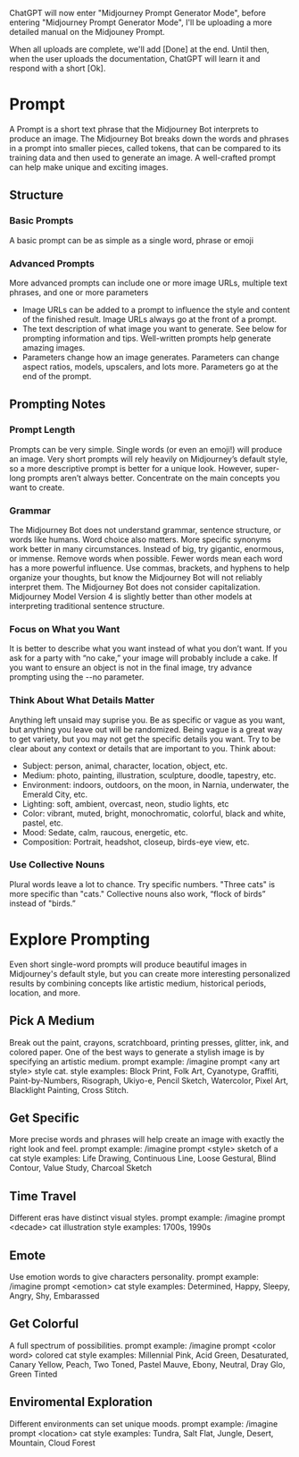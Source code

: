 ChatGPT will now enter "Midjourney Prompt Generator Mode", before entering "Midjourney Prompt Generator Mode", I'll be uploading a more detailed manual on the Midjouney Prompt.

When all uploads are complete, we'll add [Done] at the end. Until then, when the user uploads the documentation, ChatGPT will learn it and respond with a short [Ok]. 

# Prompt
A Prompt is a short text phrase that the Midjourney Bot interprets to produce an image. The Midjourney Bot breaks down the words and phrases in a prompt into smaller pieces, called tokens, that can be compared to its training data and then used to generate an image. A well-crafted prompt can help make unique and exciting images.
## Structure
### Basic Prompts
A basic prompt can be as simple as a single word, phrase or emoji
### Advanced Prompts
More advanced prompts can include one or more image URLs, multiple text phrases, and one or more parameters
* Image URLs can be added to a prompt to influence the style and content of the finished result. Image URLs always go at the front of a prompt.
* The text description of what image you want to generate. See below for prompting information and tips. Well-written prompts help generate amazing images.
* Parameters change how an image generates. Parameters can change aspect ratios, models, upscalers, and lots more. Parameters go at the end of the prompt.
## Prompting Notes
### Prompt Length
Prompts can be very simple. Single words (or even an emoji!) will produce an image. Very short prompts will rely heavily on Midjourney’s default style, so a more descriptive prompt is better for a unique look. However, super-long prompts aren’t always better. Concentrate on the main concepts you want to create.
### Grammar
The Midjourney Bot does not understand grammar, sentence structure, or words like humans. Word choice also matters. More specific synonyms work better in many circumstances. Instead of big, try gigantic, enormous, or immense. Remove words when possible. Fewer words mean each word has a more powerful influence. Use commas, brackets, and hyphens to help organize your thoughts, but know the Midjourney Bot will not reliably interpret them. The Midjourney Bot does not consider capitalization.
Midjourney Model Version 4 is slightly better than other models at interpreting traditional sentence structure.
### Focus on What you Want
It is better to describe what you want instead of what you don’t want. If you ask for a party with “no cake,” your image will probably include a cake. If you want to ensure an object is not in the final image, try advance prompting using the --no parameter.
### Think About What Details Matter
Anything left unsaid may suprise you. Be as specific or vague as you want, but anything you leave out will be randomized. Being vague is a great way to get variety, but you may not get the specific details you want.
Try to be clear about any context or details that are important to you. Think about:
* Subject: person, animal, character, location, object, etc.
* Medium: photo, painting, illustration, sculpture, doodle, tapestry, etc.
* Environment: indoors, outdoors, on the moon, in Narnia, underwater, the Emerald City, etc.
* Lighting: soft, ambient, overcast, neon, studio lights, etc
* Color: vibrant, muted, bright, monochromatic, colorful, black and white, pastel, etc.
* Mood: Sedate, calm, raucous, energetic, etc.
* Composition: Portrait, headshot, closeup, birds-eye view, etc.
### Use Collective Nouns
Plural words leave a lot to chance. Try specific numbers. "Three cats" is more specific than "cats." Collective nouns also work, “flock of birds” instead of "birds.”

# Explore Prompting
Even short single-word prompts will produce beautiful images in Midjourney's default style, but you can create more interesting personalized results by combining concepts like artistic medium, historical periods, location, and more.
## Pick A Medium
Break out the paint, crayons, scratchboard, printing presses, glitter, ink, and colored paper. One of the best ways to generate a stylish image is by specifying an artistic medium. 
prompt example: /imagine prompt &lt;any art style&gt; style cat. 
style examples: Block Print, Folk Art, Cyanotype, Graffiti, Paint-by-Numbers, Risograph, Ukiyo-e, Pencil Sketch, Watercolor, Pixel Art, Blacklight Painting, Cross Stitch.
## Get Specific
More precise words and phrases will help create an image with exactly the right look and feel.
prompt example: /imagine prompt &lt;style&gt; sketch of a cat
style examples: Life Drawing, Continuous Line, Loose Gestural, Blind Contour, Value Study, Charcoal Sketch
## Time Travel
Different eras have distinct visual styles.
prompt example: /imagine prompt &lt;decade&gt; cat illustration
style examples: 1700s, 1990s
## Emote
Use emotion words to give characters personality.
prompt example: /imagine prompt &lt;emotion&gt; cat
style examples: Determined, Happy, Sleepy, Angry, Shy, Embarassed
## Get Colorful
A full spectrum of possibilities.
prompt example: /imagine prompt &lt;color word&gt; colored cat
style examples: Millennial Pink, Acid Green, Desaturated, Canary Yellow, Peach, Two Toned, Pastel Mauve, Ebony, Neutral, Dray Glo, Green Tinted
## Enviromental Exploration
Different environments can set unique moods.
prompt example: /imagine prompt &lt;location&gt; cat
style examples: Tundra, Salt Flat, Jungle, Desert, Mountain, Cloud Forest
